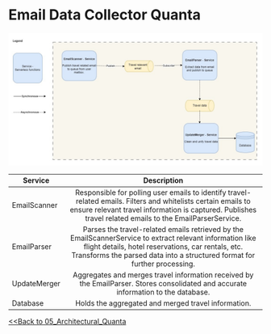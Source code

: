 # Email Data Collector Quanta

![Email Data Collector Quanta](../diagrams/1-emaildata-collector.jpg)

| Service      |                                                                                                                 Description                                                                                                                  | 
|--------------|:--------------------------------------------------------------------------------------------------------------------------------------------------------------------------------------------------------------------------------------------:|
| EmailScanner |          Responsible for polling user emails to identify travel-related emails. Filters and whitelists certain emails to ensure relevant travel information is captured. Publishes travel related emails to the EmailParserService.          |
| EmailParser  | Parses the travel-related emails retrieved by the EmailScannerService to extract relevant information like flight details, hotel reservations, car rentals, etc. Transforms the parsed data into a structured format for further processing. |
| UpdateMerger |                                                     Aggregates and merges travel information received by the EmailParser. Stores consolidated and accurate information to the database.                                                      |
| Database     |                                                                                             Holds the aggregated and merged travel information.                                                                                              |


[<<Back to 05_Architectural_Quanta](../architecture/05_Architectural_Quanta.md) 
